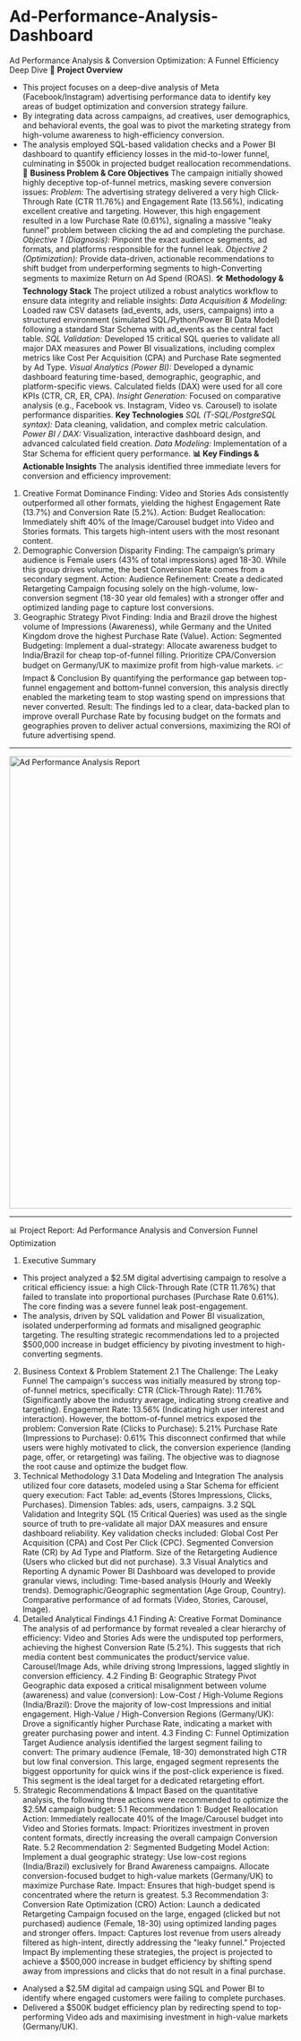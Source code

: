 # Ad-Performance-Analysis-Dashboard

Ad Performance Analysis & Conversion Optimization: A Funnel Efficiency Deep Dive
🚀 **Project Overview**
* This project focuses on a deep-dive analysis of Meta (Facebook/Instagram) advertising performance data to identify key areas of budget optimization and conversion strategy failure. 
* By integrating data across campaigns, ad creatives, user demographics, and behavioral events, the goal was to pivot the marketing strategy from high-volume awareness to high-efficiency conversion.
* The analysis employed SQL-based validation checks and a Power BI dashboard to quantify efficiency losses in the mid-to-lower funnel, culminating in $500k in projected budget reallocation recommendations.
🎯 **Business Problem & Core Objectives**
The campaign initially showed highly deceptive top-of-funnel metrics, masking severe conversion issues:
_Problem:_ The advertising strategy delivered a very high Click-Through Rate (CTR 11.76%) and Engagement Rate (13.56%), indicating excellent creative and targeting.
However, this high engagement resulted in a low Purchase Rate (0.61%), signaling a massive "leaky funnel" problem between clicking the ad and completing the purchase.
_Objective 1 (Diagnosis):_ Pinpoint the exact audience segments, ad formats, and platforms responsible for the funnel leak.
_Objective 2 (Optimization):_ Provide data-driven, actionable recommendations to shift budget from underperforming segments to high-Converting segments to maximize Return on Ad Spend (ROAS).
🛠️ **Methodology & Technology Stack**
The project utilized a robust analytics workflow to ensure data integrity and reliable insights:
_Data Acquisition & Modeling:_ Loaded raw CSV datasets (ad_events, ads, users, campaigns) into a structured environment (simulated SQL/Python/Power BI Data Model) following a standard Star Schema with ad_events as the central fact table.
_SQL Validation:_ Developed 15 critical SQL queries to validate all major DAX measures and Power BI visualizations, including complex metrics like Cost Per Acquisition (CPA) and Purchase Rate segmented by Ad Type.
_Visual Analytics (Power BI):_ Developed a dynamic dashboard featuring time-based, demographic, geographic, and platform-specific views. Calculated fields (DAX) were used for all core KPIs (CTR, CR, ER, CPA).
_Insight Generation:_ Focused on comparative analysis (e.g., Facebook vs. Instagram, Video vs. Carousel) to isolate performance disparities.
**Key Technologies**
_SQL (T-SQL/PostgreSQL syntax):_ Data cleaning, validation, and complex metric calculation.
_Power BI / DAX:_ Visualization, interactive dashboard design, and advanced calculated field creation.
_Data Modeling:_ Implementation of a Star Schema for efficient query performance.
**📊 Key Findings & Actionable Insights**
The analysis identified three immediate levers for conversion and efficiency improvement:
1. Creative Format Dominance
Finding: Video and Stories Ads consistently outperformed all other formats, yielding the highest Engagement Rate (13.7%) and Conversion Rate (5.2%).
Action: Budget Reallocation: Immediately shift 40% of the Image/Carousel budget into Video and Stories formats. This targets high-intent users with the most resonant content.
2. Demographic Conversion Disparity
Finding: The campaign’s primary audience is Female users (43% of total impressions) aged 18-30. While this group drives volume, the best Conversion Rate comes from a secondary segment.
Action: Audience Refinement: Create a dedicated Retargeting Campaign focusing solely on the high-volume, low-conversion segment (18-30 year old females) with a stronger offer and optimized landing page to capture lost conversions.
3. Geographic Strategy Pivot
Finding: India and Brazil drove the highest volume of Impressions (Awareness), while Germany and the United Kingdom drove the highest Purchase Rate (Value).
Action: Segmented Budgeting: Implement a dual-strategy:
Allocate awareness budget to India/Brazil for cheap top-of-funnel filling.
Prioritize CPA/Conversion budget on Germany/UK to maximize profit from high-value markets.
📈 Impact & Conclusion
By quantifying the performance gap between top-funnel engagement and bottom-funnel conversion, this analysis directly enabled the marketing team to stop wasting spend on impressions that never converted.
Result: The findings led to a clear, data-backed plan to improve overall Purchase Rate by focusing budget on the formats and geographies proven to deliver actual conversions, maximizing the ROI of future advertising spend.

------------------------------------------------------------------------------------------------------------------------------------------------------------------------------------------------------------------

<img width="682" height="808" alt="Ad Performance Analysis Report" src="https://github.com/user-attachments/assets/6490e17d-4fb8-4d5d-bd49-43a95b14ab3a" />

------------------------------------------------------------------------------------------------------------------------------------------------------------------------------------------------------------------

📊 Project Report: Ad Performance Analysis and Conversion Funnel Optimization
1. Executive Summary
* This project analyzed a $2.5M digital advertising campaign to resolve a critical efficiency issue: a high Click-Through Rate (CTR 11.76%) that failed to translate into proportional purchases (Purchase Rate 0.61%). The core finding was a severe funnel leak post-engagement.
* The analysis, driven by SQL validation and Power BI visualization, isolated underperforming ad formats and misaligned geographic targeting. The resulting strategic recommendations led to a projected $500,000 increase in budget efficiency by pivoting investment to high-converting segments.
2. Business Context & Problem Statement
2.1 The Challenge: The Leaky Funnel
The campaign's success was initially measured by strong top-of-funnel metrics, specifically:
CTR (Click-Through Rate): 11.76% (Significantly above the industry average, indicating strong creative and targeting).
Engagement Rate: 13.56% (Indicating high user interest and interaction).
However, the bottom-of-funnel metrics exposed the problem:
Conversion Rate (Clicks to Purchase): 5.21%
Purchase Rate (Impressions to Purchase): 0.61%
This disconnect confirmed that while users were highly motivated to click, the conversion experience (landing page, offer, or retargeting) was failing. The objective was to diagnose the root cause and optimize the budget flow.
3. Technical Methodology
3.1 Data Modeling and Integration
The analysis utilized four core datasets, modeled using a Star Schema for efficient query execution:
Fact Table: ad_events (Stores Impressions, Clicks, Purchases).
Dimension Tables: ads, users, campaigns.
3.2 SQL Validation and Integrity
SQL (15 Critical Queries) was used as the single source of truth to pre-validate all major DAX measures and ensure dashboard reliability. Key validation checks included:
Global Cost Per Acquisition (CPA) and Cost Per Click (CPC).
Segmented Conversion Rate (CR) by Ad Type and Platform.
Size of the Retargeting Audience (Users who clicked but did not purchase).
3.3 Visual Analytics and Reporting
A dynamic Power BI Dashboard was developed to provide granular views, including:
Time-based analysis (Hourly and Weekly trends).
Demographic/Geographic segmentation (Age Group, Country).
Comparative performance of ad formats (Video, Stories, Carousel, Image).
4. Detailed Analytical Findings
4.1 Finding A: Creative Format Dominance
The analysis of ad performance by format revealed a clear hierarchy of efficiency:
Video and Stories Ads were the undisputed top performers, achieving the highest Conversion Rate (5.2%). This suggests that rich media content best communicates the product/service value.
Carousel/Image Ads, while driving strong Impressions, lagged slightly in conversion efficiency.
4.2 Finding B: Geographic Strategy Pivot
Geographic data exposed a critical misalignment between volume (awareness) and value (conversion):
Low-Cost / High-Volume Regions (India/Brazil): Drove the majority of low-cost Impressions and initial engagement.
High-Value / High-Conversion Regions (Germany/UK): Drove a significantly higher Purchase Rate, indicating a market with greater purchasing power and intent.
4.3 Finding C: Funnel Optimization Target
Audience analysis identified the largest segment failing to convert:
The primary audience (Female, 18-30) demonstrated high CTR but low final conversion. This large, engaged segment represents the biggest opportunity for quick wins if the post-click experience is fixed. This segment is the ideal target for a dedicated retargeting effort.
5. Strategic Recommendations & Impact
Based on the quantitative analysis, the following three actions were recommended to optimize the $2.5M campaign budget:
5.1 Recommendation 1: Budget Reallocation
Action: Immediately reallocate 40% of the Image/Carousel budget into Video and Stories formats.
Impact: Prioritizes investment in proven content formats, directly increasing the overall campaign Conversion Rate.
5.2 Recommendation 2: Segmented Budgeting Model
Action: Implement a dual geographic strategy:
Use low-cost regions (India/Brazil) exclusively for Brand Awareness campaigns.
Allocate conversion-focused budget to high-value markets (Germany/UK) to maximize Purchase Rate.
Impact: Ensures that high-budget spend is concentrated where the return is greatest.
5.3 Recommendation 3: Conversion Rate Optimization (CRO)
Action: Launch a dedicated Retargeting Campaign focused on the large, engaged (clicked but not purchased) audience (Female, 18-30) using optimized landing pages and stronger offers.
Impact: Captures lost revenue from users already filtered as high-intent, directly addressing the "leaky funnel."
Projected Impact
By implementing these strategies, the project is projected to achieve a $500,000 increase in budget efficiency by shifting spend away from impressions and clicks that do not result in a final purchase.

* Analysed a $2.5M digital ad campaign using SQL and Power BI to identify where engaged customers were failing to complete purchases. 
* Delivered a $500K budget efficiency plan by redirecting spend to top-performing Video ads and maximising investment in high-value markets (Germany/UK).

